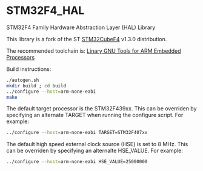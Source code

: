 # STM32F4_HAL
STM32F4 Family Hardware Abstraction Layer (HAL) Library

This library is a fork of the ST [STM32CubeF4](http://www.st.com/web/en/catalog/tools/PF259243) v1.3.0 distribution.

The recommended toolchain is: [Linary GNU Tools for ARM Embedded Processors](https://launchpad.net/gcc-arm-embedded)

Build instructions:

```sh
./autogen.sh
mkdir build ; cd build
../configure --host=arm-none-eabi
make
```

The default target processor is the STM32F439xx.  This can be overriden by specifying an alternate TARGET when running the configure script.  For example:

```sh
../configure --host=arm-none-eabi TARGET=STM32F407xx
```

The default high speed external clock source (HSE) is set to 8 MHz.  This can be overriden by specifying an alternalte HSE_VALUE.  For example:

```sh
../configure --host=arm-none-eabi HSE_VALUE=25000000
```
